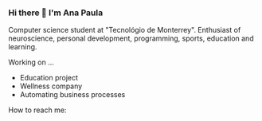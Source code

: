### Hi there 👋 I'm Ana Paula

Computer science student at "Tecnológio de Monterrey". Enthusiast of neuroscience, personal development, programming, sports, education and learning. 

Working on ...
- Education project 
- Wellness company
- Automating business processes 

How to reach me:
<!--
**a01025303/a01025303** is a ✨ _special_ ✨ repository because its `README.md` (this file) appears on your GitHub profile.

Here are some ideas to get you started:

- 🔭 I’m currently working on ...
- 🌱 I’m currently learning ...
- 👯 I’m looking to collaborate on ...
- 🤔 I’m looking for help with ...
- 💬 Ask me about ...
- 📫 How to reach me: ...
- 😄 Pronouns: ...
- ⚡ Fun fact: ...
-->

